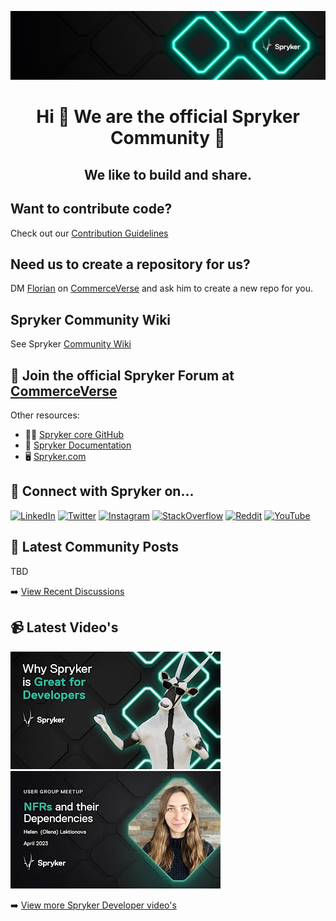 <!---
spryker-community/.github is a ✨ special ✨ repository because its `README.md` (this file) appears on our GitHub profile.
You can click the Preview link to take a look at your changes.
--->
[![github-profile](https://github.com/spryker-community/.github/blob/main/profile/spryker-community-github-bg.png?raw=true)](https://www.spryker.com/community)
<h1 align="center">Hi 👋 We are the official Spryker Community</a> 👋</h1>
<h2 align="center">We like to build and share.</h2>

## Want to contribute code?
Check out our [Contribution Guidelines](https://github.com/spryker-community/docs/blob/main/CONTRIBUTE.md)

## Need us to create a repository for us?
DM [Florian](https://commerceverse.space/profile/fsmeier) on [CommerceVerse]() and ask him to create a new repo for you.

## Spryker Community Wiki
See Spryker [Community Wiki](https://github.com/spryker-community/docs/wiki) 

## 🚀 Join the official Spryker Forum at [CommerceVerse](https://commerceverse.space/)
Other resources:
- 👨‍💻 [Spryker core GitHub](https://github.com/spryker)
- 📄 [Spryker Documentation](https://docs.spryker.com/)
- 🖥 [Spryker.com](https://www.spryker.com)

## 🤝 Connect with Spryker on...
[![LinkedIn](https://img.shields.io/badge/LinkedIn-0077B5?style=for-the-badge&logo=linkedin&logoColor=white)](https://de.linkedin.com/company/spryker-systems-gmbh)
[![Twitter](https://img.shields.io/badge/Twitter-1DA1F2?style=for-the-badge&logo=twitter&logoColor=white)](https://twitter.com/sprysys)
[![Instagram](https://img.shields.io/badge/Instagram-E4405F?style=for-the-badge&logo=instagram&logoColor=white)](https://www.instagram.com/spryker/)
[![StackOverflow](https://img.shields.io/badge/Stack_Overflow-FE7A16?style=for-the-badge&logo=stack-overflow&logoColor=white)](https://stackoverflow.com/questions/tagged/spryker)
[![Reddit](https://img.shields.io/badge/Reddit-FF4500?style=for-the-badge&logo=reddit&logoColor=white)](https://www.reddit.com/r/spryker/)
[![YouTube](https://img.shields.io/badge/YouTube-%23FF0000.svg?style=for-the-badge&logo=YouTube&logoColor=white)](https://www.youtube.com/channel/UC6lVOEbqXxUh0W5FMTvlPDQ)

## 📝 Latest Community Posts

<!-- BLOG-POST-LIST:START -->
TBD
<!-- BLOG-POST-LIST:END -->
➡️ [View Recent Discussions](https://commerceverse.space/discussions)

## 📹 Latest Video's

<!-- BEGIN YOUTUBE-CARDS -->
[![Why Spryker is great for Developers](https://github.com/spryker-community/.github/blob/main/profile/hq720.jpeg?raw=true)](https://www.youtube.com/watch?v=dK7SeH7t5MQ)
[![Non-Functional Requirements (NFRs) and their dependencies](https://raw.githubusercontent.com/spryker-community/.github/main/profile/nrfs.webp)](https://www.youtube.com/watch?v=IQ_duhgT2EA)
<!-- END YOUTUBE-CARDS -->
➡️ [View more Spryker Developer video's](https://www.youtube.com/watch?v=dK7SeH7t5MQ&list=PLJooqCSo73SiPKM3mlZzc7lGq5zEFQkRS)

